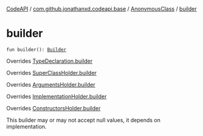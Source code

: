 [CodeAPI](../../index.md) / [com.github.jonathanxd.codeapi.base](../index.md) / [AnonymousClass](index.md) / [builder](.)

# builder

`fun builder(): `[`Builder`](-builder/index.md)

Overrides [TypeDeclaration.builder](../-type-declaration/builder.md)

Overrides [SuperClassHolder.builder](../-super-class-holder/builder.md)

Overrides [ArgumentsHolder.builder](../-arguments-holder/builder.md)

Overrides [ImplementationHolder.builder](../-implementation-holder/builder.md)

Overrides [ConstructorsHolder.builder](../-constructors-holder/builder.md)

This builder may or may not accept null values, it depends on implementation.

